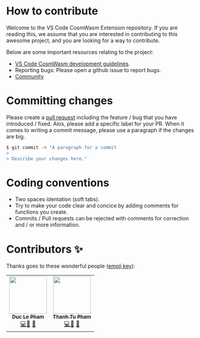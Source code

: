 # How to contribute

Welcome to the VS Code CosmWasm Extension repository. If you are reading this, we assume that you are interested in contributing to this awesome project, and you are looking for a way to contribute.

Below are some important resources relating to the project:

* [VS Code CosmWasm development guidelines](https://github.com/InterWasm/vscode-cosmwasm/CONTRIBUTING.md/#Guidelines).
* Reporting bugs: Please open a github issue to report bugs.
* [Community]()

# Committing changes

Please create a [pull request](https://github.com/oraichain/vscode-cosmwasm/compare/master...InterWasm:master) including the feature / bug that you have introduced / fixed. Alos, please add a specific label for your PR. When it comes to writing a commit message, please use a paragraph if the changes are big.

```bash
$ git commit -m "A paragraph for a commit
> 
> Describe your changes here."
```

# Coding conventions

* Two spaces identation (soft tabs).
* Try to make your code clear and concice by adding comments for functions you create.
* Commits / Pull requests can be rejected with comments for correction and / or more information.

# Contributors ✨

Thanks goes to these wonderful people ([emoji key](https://allcontributors.org/docs/en/emoji-key)):

<table>
  <tr>
    <td align="center"><a href="https://github.com/ducphamle2"><img src="https://avatars.githubusercontent.com/u/44611780?v=4" width="100px;" alt=""/><br /><sub><b>Duc Le Pham</b></sub></a><br /><a href="https://github.com/oraichain/cosmosjs/commits?author=ducphamle2" title="Code">💻</a><a href="#bug-report-Duc Le Pham" title="Bug reports">🐛</a> <a href="#maintenance-Duc Le Pham" title="Maintenance">🚧</a></td>
    <td align="center"><a href="https://github.com/tubackkhoa"><img src="https://avatars.githubusercontent.com/u/5299269?v=4" width="100px;" alt=""/><br /><sub><b>Thanh Tu Pham</b></sub></a><br /><a href="https://github.com/oraichain/cosmosjs/commits?author=tubackkhoa" title="Code">💻</a><a href="#bug-report-Thanh Tu Pham" title="Bug reports">🐛</a> <a href="#maintenance-Thanh Tu Pham" title="Maintenance">🚧</a>
  </tr>
</table>